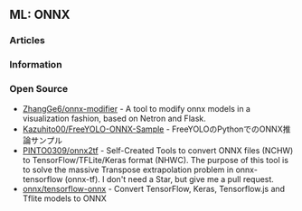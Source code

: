 ## ML: ONNX


### Articles


### Information



### Open Source
- [ZhangGe6/onnx-modifier](https://github.com/ZhangGe6/onnx-modifier) - A tool to modify onnx models in a visualization fashion, based on Netron and Flask.
- [Kazuhito00/FreeYOLO-ONNX-Sample](https://github.com/Kazuhito00/FreeYOLO-ONNX-Sample) - FreeYOLOのPythonでのONNX推論サンプル
- [PINTO0309/onnx2tf](https://github.com/PINTO0309/onnx2tf) - Self-Created Tools to convert ONNX files (NCHW) to TensorFlow/TFLite/Keras format (NHWC). The purpose of this tool is to solve the massive Transpose extrapolation problem in onnx-tensorflow (onnx-tf). I don't need a Star, but give me a pull request.
- [onnx/tensorflow-onnx](https://github.com/onnx/tensorflow-onnx) - Convert TensorFlow, Keras, Tensorflow.js and Tflite models to ONNX

